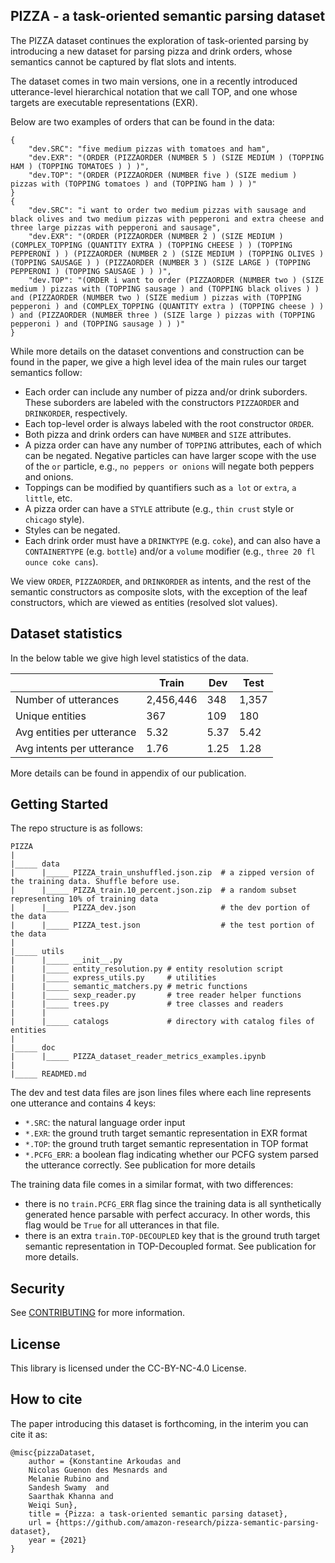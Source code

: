 
## PIZZA - a task-oriented semantic parsing dataset

The PIZZA dataset continues the exploration of task-oriented parsing by introducing a new dataset for parsing pizza and drink orders, whose semantics cannot be captured by flat slots and intents.

The dataset comes in two main versions, one in a recently introduced utterance-level hierarchical notation that we call TOP, and one whose targets are executable representations (EXR).

Below are two examples of orders that can be found in the data:
```
{
    "dev.SRC": "five medium pizzas with tomatoes and ham",
    "dev.EXR": "(ORDER (PIZZAORDER (NUMBER 5 ) (SIZE MEDIUM ) (TOPPING HAM ) (TOPPING TOMATOES ) ) )",
    "dev.TOP": "(ORDER (PIZZAORDER (NUMBER five ) (SIZE medium ) pizzas with (TOPPING tomatoes ) and (TOPPING ham ) ) )"
}
{
    "dev.SRC": "i want to order two medium pizzas with sausage and black olives and two medium pizzas with pepperoni and extra cheese and three large pizzas with pepperoni and sausage",
    "dev.EXR": "(ORDER (PIZZAORDER (NUMBER 2 ) (SIZE MEDIUM ) (COMPLEX_TOPPING (QUANTITY EXTRA ) (TOPPING CHEESE ) ) (TOPPING PEPPERONI ) ) (PIZZAORDER (NUMBER 2 ) (SIZE MEDIUM ) (TOPPING OLIVES ) (TOPPING SAUSAGE ) ) (PIZZAORDER (NUMBER 3 ) (SIZE LARGE ) (TOPPING PEPPERONI ) (TOPPING SAUSAGE ) ) )",
    "dev.TOP": "(ORDER i want to order (PIZZAORDER (NUMBER two ) (SIZE medium ) pizzas with (TOPPING sausage ) and (TOPPING black olives ) ) and (PIZZAORDER (NUMBER two ) (SIZE medium ) pizzas with (TOPPING pepperoni ) and (COMPLEX_TOPPING (QUANTITY extra ) (TOPPING cheese ) ) ) and (PIZZAORDER (NUMBER three ) (SIZE large ) pizzas with (TOPPING pepperoni ) and (TOPPING sausage ) ) )"
}
```

While more details on the dataset conventions and construction can be found in the paper, we give a high level idea of the main rules our target semantics follow:

- Each order can include any number of pizza and/or drink suborders. These suborders are labeled with the constructors `PIZZAORDER` and `DRINKORDER`, respectively.
- Each top-level order is always labeled with the root constructor `ORDER`.
- Both pizza and drink orders can have `NUMBER` and `SIZE` attributes.
- A pizza order can have any number of `TOPPING` attributes, each of which can be negated. Negative particles can have larger scope with the use of the `or` particle, e.g., `no peppers or onions` will negate both peppers and onions.
- Toppings can be modified by quantifiers such as `a lot` or `extra`, `a little`, etc.
- A pizza order can have a `STYLE` attribute (e.g., `thin crust` style or `chicago` style).
- Styles can be negated.
- Each drink order must have a `DRINKTYPE` (e.g. `coke`), and can also have a `CONTAINERTYPE` (e.g. `bottle`) and/or a `volume` modifier (e.g.,  `three 20 fl ounce coke cans`).

We view `ORDER`, `PIZZAORDER`, and `DRINKORDER` as intents, and the rest of the semantic constructors as composite slots, with the exception of the leaf constructors, which are viewed as entities (resolved slot values).


## Dataset statistics

In the below table we give high level statistics of the data.


|                        | Train | Dev | Test |
|------------------------|-------|-----|------|
| Number of utterances    | 2,456,446 | 348 | 1,357 |
| Unique entities         | 367 | 109 | 180 |
| Avg entities per utterance | 5.32 | 5.37 | 5.42 |
| Avg intents per utterance | 1.76 | 1.25 | 1.28


More details can be found in appendix of our publication.


## Getting Started

The repo structure is as follows:
```
PIZZA
|
|_____ data
|      |_____ PIZZA_train_unshuffled.json.zip  # a zipped version of the training data. Shuffle before use.
|      |_____ PIZZA_train.10_percent.json.zip  # a random subset representing 10% of training data
|      |_____ PIZZA_dev.json                   # the dev portion of the data
|      |_____ PIZZA_test.json                  # the test portion of the data
|
|_____ utils
|      |_____ __init__.py
|      |_____ entity_resolution.py # entity resolution script
|      |_____ express_utils.py     # utilities
|      |_____ semantic_matchers.py # metric functions
|      |_____ sexp_reader.py       # tree reader helper functions 
|      |_____ trees.py             # tree classes and readers
|      |
|      |_____ catalogs             # directory with catalog files of entities
|      
|_____ doc 
|      |_____ PIZZA_dataset_reader_metrics_examples.ipynb
|
|_____ READMED.md

```

The dev and test data files are json lines files where each line represents one utterance and contains 4 keys:
- `*.SRC`: the natural language order input
- `*.EXR`: the ground truth target semantic representation in EXR format
- `*.TOP`: the ground truth target semantic representation in TOP format
- `*.PCFG_ERR`: a boolean flag indicating whether our PCFG system parsed the utterance correctly. See publication for more details

The training data file comes in a similar format, with two differences:
- there is no `train.PCFG_ERR` flag since the training data is all synthetically generated hence parsable with perfect accuracy. In other words, this flag would be `True` for all utterances in that file.
- there is an extra `train.TOP-DECOUPLED` key that is the ground truth target semantic representation in TOP-Decoupled format. See publication for more details.


## Security

See [CONTRIBUTING](CONTRIBUTING.md#security-issue-notifications) for more information.

## License

This library is licensed under the CC-BY-NC-4.0 License.

## How to cite
The paper introducing this dataset is forthcoming, in the interim you can cite it as:
```
@misc{pizzaDataset,
	author = {Konstantine Arkoudas and 
	Nicolas Guenon des Mesnards and 
	Melanie Rubino and 
	Sandesh Swamy  and
	Saarthak Khanna and
	Weiqi Sun},
	title = {Pizza: a task-oriented semantic parsing dataset},
	url = {https://github.com/amazon-research/pizza-semantic-parsing-dataset},
	year = {2021}
}

```
